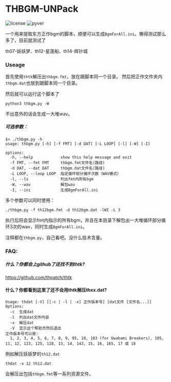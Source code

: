 # THBGM-UNPack


![license](https://img.shields.io/github/license/zjkwdy/thbgm-unpack)     ![pyver](https://img.shields.io/badge/python-3.7+-green)


一个用来提取东方正作bgm的脚本，顺便可以生成`BgmForAll.ini`。懒得测试那么多了，目前就测试了

th07-妖妖梦、th12-星莲船、th14-辉针城

### Useage

首先使用`thtk`解压出`thbgm.fmt`，放在跟脚本同一个目录。
然后把正作文件夹内`thbgm.dat`也放到跟脚本同一个目录。

然后就可以运行这个脚本了

```shell
python3 thbgm.py -W
```

不出意外的话会生成一大堆wav。

##### 可选参数：

```
$> ./thbgm.py -h
usage: thbgm.py [-h] [-f FMT] [-d DAT] [-L LOOP] [-l] [-W] [-I]

options:
  -h, --help            show this help message and exit
  -f FMT, --fmt FMT     thbgm.fmt文件名(路径)
  -d DAT, --dat DAT     thbgm.dat文件名(路径)
  -L LOOP, --loop LOOP  指定循环部分循环次数（WAV模式）
  -l, --ls              列出fmt内所有bgm
  -W, --wav             解包wav
  -I, --ini             生成BgmForAll.ini
```

多个参数可以同时使用：

```shell
./thbgm.py -f th12bgm.fmt -d th12bgm.dat -lWI -L 3
```

执行后将会显示fmt内指示的所有bgm，并且在本目录下解包出一大堆循环部分循环3次的wav，同时生成`BgmForAll.ini`。

注释都在`thbgm.py`，自己看吧。没什么技术含量。

### FAQ:

##### 什么？你都会上github了还找不到thtk?

https://github.com/thpatch/thtk

#### 什么？你都看到这里了还不会用thtk解压thxx.dat?

```
Usage: thdat [-V] [[-c | -l | -x] 正作版本号] [dat文件 [文件名...]]
Options:
  -c  生成dat
  -l  列出dat文件内容
  -x  解压dat
  -V  显示这个帮助页然后退出
正作版本号可以是:
  1, 2, 3, 4, 5, 6, 7, 8, 9, 95, 10, 103 (for Uwabami Breakers), 105, 11, 12, 123, 125, 128, 13, 14, 143, 15, 16, 165, 17 或 18
```

例如解压妖妖梦的`th12.dat`

```shell
thdat -x 12 th12.dat
```

会解压出包括`thbgm.fmt`等一系列资源文件。
